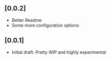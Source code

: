 ## [0.0.2]

* Better Readme
* Some more configuration options


## [0.0.1]

* Initial draft. Pretty WIP and highly experimental
